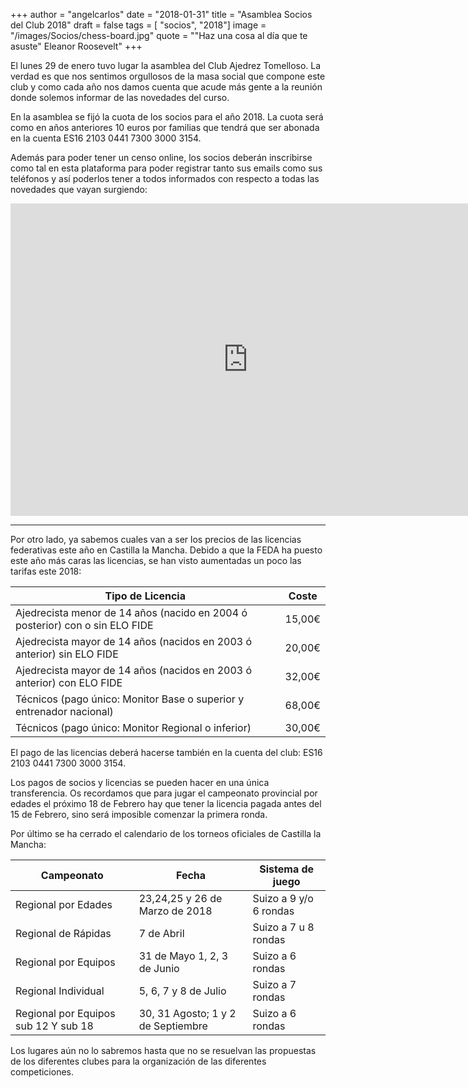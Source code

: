 +++
author = "angelcarlos"
date = "2018-01-31"
title = "Asamblea Socios del Club 2018"
draft = false
tags = [ "socios", "2018"]
image = "/images/Socios/chess-board.jpg"
quote = "\"Haz una cosa al día que te asuste\" Eleanor Roosevelt"
+++

El lunes 29 de enero tuvo lugar la asamblea del Club Ajedrez Tomelloso. La verdad es que nos sentimos orgullosos de la masa social que compone este club y como cada año nos damos cuenta que acude más gente a la reunión donde solemos informar de las novedades del curso.

En la asamblea se fijó la cuota de los socios para el año 2018. La cuota será como en años anteriores 10 euros por familias que tendrá que ser abonada en la cuenta ES16 2103 0441 7300 3000 3154.

Además para poder tener un censo online, los socios deberán inscribirse como tal en esta plataforma para poder registrar tanto sus emails como sus teléfonos y así poderlos tener a todos informados con respecto a todas las novedades que vayan surgiendo: 

<iframe src="https://docs.google.com/forms/d/e/1FAIpQLSeMbgK1g7Mr8NMKHNA7h9kQ-OHDKaDvkP6XIMRBW5gu66NLcw/viewform?embedded=true" width="760" height="500" frameborder="0" marginheight="0" marginwidth="0">Cargando...</iframe>

---

Por otro lado, ya sabemos cuales van a ser los precios de las licencias federativas este año en Castilla la Mancha. Debido a que la FEDA ha puesto este año más caras las licencias, se han visto aumentadas un poco las tarifas este 2018:

| Tipo de Licencia        | Coste      |
|-------------------------|------------|
| Ajedrecista menor de 14 años (nacido en 2004 ó posterior) con o sin ELO FIDE | 15,00€ |
| Ajedrecista mayor de 14 años (nacidos en 2003 ó anterior) sin ELO FIDE | 20,00€ |
| Ajedrecista mayor de 14 años (nacidos en 2003 ó anterior) con ELO FIDE | 32,00€ |
| Técnicos (pago único: Monitor Base o superior y entrenador nacional) | 68,00€ |
| Técnicos (pago único: Monitor Regional o inferior) | 30,00€ |

El pago de las licencias deberá hacerse también en la cuenta del club: ES16 2103 0441 7300 3000 3154.

Los pagos de socios y licencias se pueden hacer en una única transferencia. Os recordamos que para jugar el campeonato provincial por edades el próximo 18 de Febrero hay que tener la licencia pagada antes del 15 de Febrero, sino será imposible comenzar la primera ronda.

Por último se ha cerrado el calendario de los torneos oficiales de Castilla la Mancha:

| Campeonato        | Fecha     | Sistema de juego |
|-------------------------|------------|---------------------|
| Regional por Edades | 23,24,25 y 26 de Marzo de 2018 | Suizo a 9 y/o 6 rondas |
| Regional de Rápidas | 7 de Abril | Suizo a 7 u 8 rondas |
| Regional por Equipos | 31 de Mayo 1, 2, 3 de Junio | Suizo a 6 rondas |
| Regional Individual | 5, 6, 7 y 8 de Julio | Suizo a 7 rondas | 
| Regional por Equipos sub 12 Y sub 18 | 30, 31 Agosto; 1 y 2 de Septiembre | Suizo a 6 rondas | 

Los lugares aún no lo sabremos hasta que no se resuelvan las propuestas de los diferentes clubes para la organización de las diferentes competiciones.
